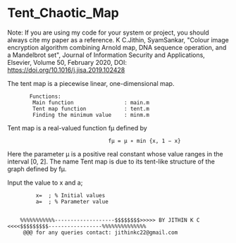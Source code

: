 # Tent_Chaotic_Map

Note: If you are using my code for your system or project, you should always cite my paper as a reference. K C.Jithin, SyamSankar, "Colour image encryption algorithm combining Arnold map, DNA sequence operation, and a Mandelbrot set", Journal of Information Security and Applications, Elsevier, Volume 50, February 2020, DOI: https://doi.org/10.1016/j.jisa.2019.102428

The tent map is a piecewise linear, one-dimensional map.
            
           Functions:
            Main function                : main.m
            Tent map function            : tent.m
            Finding the minimum value    : minm.m
            

Tent map is a real-valued function fμ defined by

                                    fμ = μ ∗ min {x, 1 − x} 
Here the parameter μ is a positive real constant whose value ranges in the interval [0, 2]. The name Tent map is due to its tent-like structure of the graph defined by fμ.

Input the value to x and a;

             x=  ; % Initial values
             a=  ; % Parameter value
             
      
        %%%%%%%%%%%-------------------$$$$$$$$>>>>> BY JITHIN K C <<<<$$$$$$$$$-----------------%%%%%%%%%%%%%% 
         @@@ for any queries contact: jithinkc22@gmail.com
         
